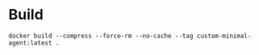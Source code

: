 # Build

```shell
docker build --compress --force-rm --no-cache --tag custom-minimal-agent:latest .
```
